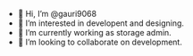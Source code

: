 - 👋 Hi, I’m @gauri9068
- 👀 I’m interested in developent and designing.
- 🌱 I’m currently working as storage admin.
- 💞️ I’m looking to collaborate on development.


<!---
gauri9068/gauri9068 is a ✨ special ✨ repository because its `README.md` (this file) appears on your GitHub profile.
You can click the Preview link to take a look at your changes.
--->

